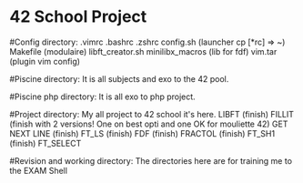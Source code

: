# 42 School Project

#Config directory:
	.vimrc
    .bashrc
    .zshrc
	config.sh (launcher cp [*rc] => ~)
    Makefile (modulaire)
    libft_creator.sh
    minilibx_macros (lib for fdf)
	vim.tar (plugin vim config)

#Piscine directory:
It is all subjects and exo to the 42 pool.

#Piscine php directory:
It is all exo to php project.


#Project directory:
My all project to 42 school it's here.
    LIBFT (finish)
    FILLIT (finish with 2 versions! One on best opti and one OK for mouliette 42)
    GET NEXT LINE (finish)
    FT_LS (finish)
    FDF (finish)
	FRACTOL (finish)
	FT_SH1 (finish)
	FT_SELECT

#Revision and working directory:
The directories here are for training me to the EXAM Shell

